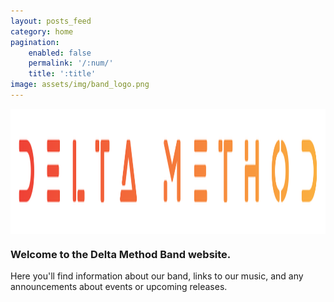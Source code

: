 ```yaml
---
layout: posts_feed
category: home
pagination:
    enabled: false
    permalink: '/:num/'
    title: ':title'
image: assets/img/band_logo.png
---
```

<div style="text-align: center;">
    <img src="assets/img/band_logo.png"  alt="Delta Method Logo" width="800" height="200" align="middle">
</div>
<h3> Welcome to the Delta Method Band website. </h3>
Here you'll find information about our band, links to our music, and any announcements about events or upcoming releases.